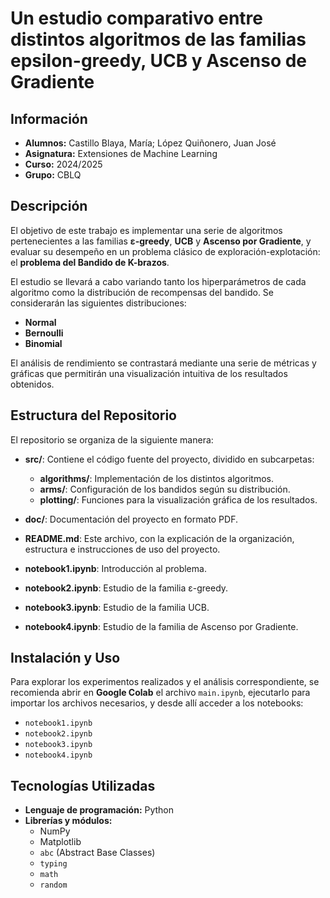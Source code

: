 # Un estudio comparativo entre distintos algoritmos de las familias epsilon-greedy, UCB y Ascenso de Gradiente

## Información
- **Alumnos:** Castillo Blaya, María; López Quiñonero, Juan José
- **Asignatura:** Extensiones de Machine Learning
-  **Curso:** 2024/2025
-  **Grupo:** CBLQ

## Descripción

El objetivo de este trabajo es implementar una serie de algoritmos pertenecientes a las familias **ε-greedy**, **UCB** y **Ascenso por Gradiente**, y evaluar su desempeño en un problema clásico de exploración-explotación: el **problema del Bandido de K-brazos**.

El estudio se llevará a cabo variando tanto los hiperparámetros de cada algoritmo como la distribución de recompensas del bandido. Se considerarán las siguientes distribuciones:

- **Normal**
- **Bernoulli**
- **Binomial**

El análisis de rendimiento se contrastará mediante una serie de métricas y gráficas que permitirán una visualización intuitiva de los resultados obtenidos.

## Estructura del Repositorio

El repositorio se organiza de la siguiente manera:

- **src/**: Contiene el código fuente del proyecto, dividido en subcarpetas:
  - **algorithms/**: Implementación de los distintos algoritmos.
  - **arms/**: Configuración de los bandidos según su distribución.
  - **plotting/**: Funciones para la visualización gráfica de los resultados.

- **doc/**: Documentación del proyecto en formato PDF.

- **README.md**: Este archivo, con la explicación de la organización, estructura e instrucciones de uso del proyecto.

- **notebook1.ipynb**: Introducción al problema.
- **notebook2.ipynb**: Estudio de la familia ε-greedy.
- **notebook3.ipynb**: Estudio de la familia UCB.
- **notebook4.ipynb**: Estudio de la familia de Ascenso por Gradiente.

## Instalación y Uso

Para explorar los experimentos realizados y el análisis correspondiente, se recomienda abrir en **Google Colab** el archivo `main.ipynb`, ejecutarlo para importar los archivos necesarios, y desde allí acceder a los notebooks:

- `notebook1.ipynb`
- `notebook2.ipynb`
- `notebook3.ipynb`
- `notebook4.ipynb`

## Tecnologías Utilizadas

- **Lenguaje de programación:** Python  
- **Librerías y módulos:**
  - NumPy  
  - Matplotlib  
  - `abc` (Abstract Base Classes)  
  - `typing`  
  - `math`  
  - `random`
